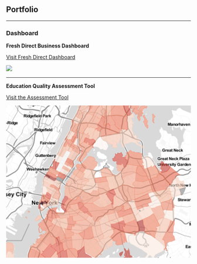 ## Portfolio

---

### Dashboard

**Fresh Direct Business Dashboard**

[Visit Fresh Direct Dashboard](https://cptidiot.shinyapps.io/FreshDirect/) 

<img src="images/FD_thumbnail.png?raw=true"/>


---

**Education Quality Assessment Tool**


[Visit the Assessment Tool](https://bangbangzhuangzhuang.shinyapps.io/DEQAT/)


<img src="images/EDU_thumbnail.png?raw=true"/>


<!-- Remove above link if you don't want to attibute -->
